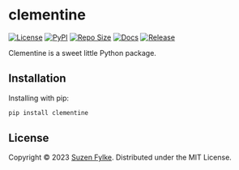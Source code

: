# clementine

[![License][license_badge]][license_link]
[![PyPI][pypi_badge]][pypi_link]
[![Repo Size][repo_size_badge]][repo_size_link]
[![Docs][docs_badge]][docs_link]
[![Release][release_badge]][release_link]

Clementine is a sweet little Python package.

## Installation

Installing with pip:

```sh
pip install clementine
```

## License

Copyright &copy; 2023 [Suzen Fylke](https://suzenfylke.com). Distributed under the MIT License.


[docs_badge]: https://img.shields.io/github/actions/workflow/status/codesue/clementine/publish-docs.yml?label=docs&colorA=363a4f&colorB=b7bdf8&style=flat
[docs_link]: https://github.com/codesue/clementine/actions/workflows/publish-docs.yml

[license_badge]: https://img.shields.io/github/license/codesue/clementine?colorA=363a4f&colorB=b7bdf8&style=flat
[license_link]: https://github.com/codesue/clementine/tree/main/LICENSE

[pypi_badge]: https://img.shields.io/pypi/v/clementine?colorA=363a4f&colorB=b7bdf8&style=flat
[pypi_link]: https://pypi.org/project/clementine

[release_badge]: https://img.shields.io/github/actions/workflow/status/codesue/clementine/publish-pypi.yml?label=release&colorA=363a4f&colorB=b7bdf8&style=flat
[release_link]: https://github.com/codesue/clementine/actions/workflows/publish-pypi.yml

[repo_size_badge]: https://img.shields.io/github/repo-size/codesue/clementine?colorA=363a4f&colorB=b7bdf8&style=flat
[repo_size_link]: https://github.com/codesue/clementine
